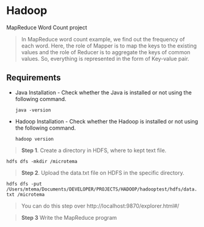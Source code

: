 # Hadoop
MapReduce Word Count project
> In MapReduce word count example, we find out the frequency of each word. Here, the role of Mapper is to map the keys to the existing values and the role of Reducer is to aggregate the keys of common values. So, everything is represented in the form of Key-value pair.

## Requirements

* Java Installation - Check whether the Java is installed or not using the following command.
  
  ``` java -version ```
* Hadoop Installation - Check whether the Hadoop is installed or not using the following command.
  
  ``` hadoop version ```
  
> <b>Step 1</b>.
  Create a directory in HDFS, where to kept text file.
  
  ``` hdfs dfs -mkdir /microtema ```
  
> <b>Step 2</b>.
  Upload the data.txt file on HDFS in the specific directory.
  
  ``` hdfs dfs -put /Users/mtema/Documents/DEVELOPER/PROJECTS/HADOOP/hadooptest/hdfs/data.txt /microtema ```
  
> You can do this step over http://localhost:9870/explorer.html#/

> <b>Step 3</b>
  Write the MapReduce program
  

